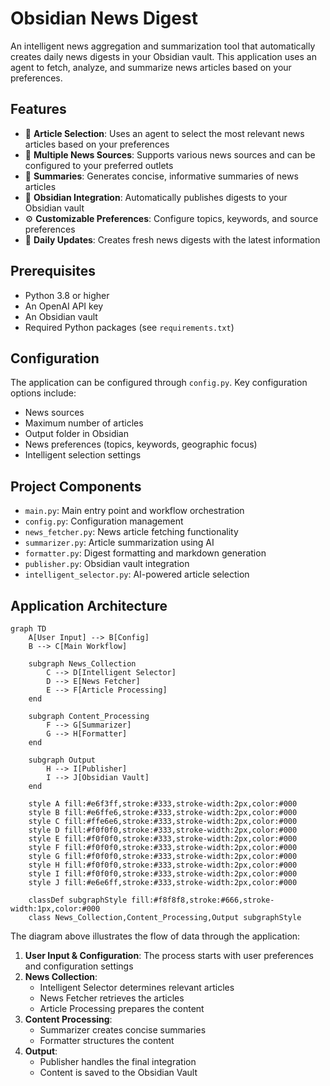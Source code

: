 # Obsidian News Digest

An intelligent news aggregation and summarization tool that automatically creates daily news digests in your Obsidian vault. This application uses an agent to fetch, analyze, and summarize news articles based on your preferences.

## Features

- 🤖 **Article Selection**: Uses an agent to select the most relevant news articles based on your preferences
- 📰 **Multiple News Sources**: Supports various news sources and can be configured to your preferred outlets
- 📝 **Summaries**: Generates concise, informative summaries of news articles
- 📂 **Obsidian Integration**: Automatically publishes digests to your Obsidian vault
- ⚙️ **Customizable Preferences**: Configure topics, keywords, and source preferences
- 🔄 **Daily Updates**: Creates fresh news digests with the latest information

## Prerequisites

- Python 3.8 or higher
- An OpenAI API key
- An Obsidian vault
- Required Python packages (see `requirements.txt`)


## Configuration

The application can be configured through  `config.py`. 
Key configuration options include:

- News sources
- Maximum number of articles
- Output folder in Obsidian
- News preferences (topics, keywords, geographic focus)
- Intelligent selection settings


## Project Components

- `main.py`: Main entry point and workflow orchestration
- `config.py`: Configuration management
- `news_fetcher.py`: News article fetching functionality
- `summarizer.py`: Article summarization using AI
- `formatter.py`: Digest formatting and markdown generation
- `publisher.py`: Obsidian vault integration
- `intelligent_selector.py`: AI-powered article selection

## Application Architecture

```mermaid
graph TD
    A[User Input] --> B[Config]
    B --> C[Main Workflow]
    
    subgraph News_Collection
        C --> D[Intelligent Selector]
        D --> E[News Fetcher]
        E --> F[Article Processing]
    end
    
    subgraph Content_Processing
        F --> G[Summarizer]
        G --> H[Formatter]
    end
    
    subgraph Output
        H --> I[Publisher]
        I --> J[Obsidian Vault]
    end
    
    style A fill:#e6f3ff,stroke:#333,stroke-width:2px,color:#000
    style B fill:#e6ffe6,stroke:#333,stroke-width:2px,color:#000
    style C fill:#ffe6e6,stroke:#333,stroke-width:2px,color:#000
    style D fill:#f0f0f0,stroke:#333,stroke-width:2px,color:#000
    style E fill:#f0f0f0,stroke:#333,stroke-width:2px,color:#000
    style F fill:#f0f0f0,stroke:#333,stroke-width:2px,color:#000
    style G fill:#f0f0f0,stroke:#333,stroke-width:2px,color:#000
    style H fill:#f0f0f0,stroke:#333,stroke-width:2px,color:#000
    style I fill:#f0f0f0,stroke:#333,stroke-width:2px,color:#000
    style J fill:#e6e6ff,stroke:#333,stroke-width:2px,color:#000
    
    classDef subgraphStyle fill:#f8f8f8,stroke:#666,stroke-width:1px,color:#000
    class News_Collection,Content_Processing,Output subgraphStyle

```

The diagram above illustrates the flow of data through the application:

1. **User Input & Configuration**: The process starts with user preferences and configuration settings
2. **News Collection**: 
   - Intelligent Selector determines relevant articles
   - News Fetcher retrieves the articles
   - Article Processing prepares the content
3. **Content Processing**:
   - Summarizer creates concise summaries
   - Formatter structures the content
4. **Output**:
   - Publisher handles the final integration
   - Content is saved to the Obsidian Vault

